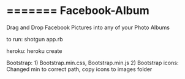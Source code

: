 =======
Facebook-Album
==============

Drag and Drop Facebook Pictures into any of your Photo Albums


to run:
shotgun app.rb

heroku:
heroku create <appName>

Bootstrap:
	1) Bootstrap.min.css, Bootstrap.min.js
	2) Bootstrap icons: Changed min to correct path, copy icons to images folder
